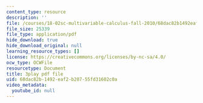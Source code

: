 ```yaml
---
content_type: resource
description: ''
file: /courses/18-02sc-multivariable-calculus-fall-2010/68dac82b1492eaf2b20755fd31602c0a_ImzS_gSbjK4.pdf
file_size: 25339
file_type: application/pdf
hide_download: true
hide_download_original: null
learning_resource_types: []
license: https://creativecommons.org/licenses/by-nc-sa/4.0/
ocw_type: OCWFile
resourcetype: Document
title: 3play pdf file
uid: 68dac82b-1492-eaf2-b207-55fd31602c0a
video_metadata:
  youtube_id: null
---
```

